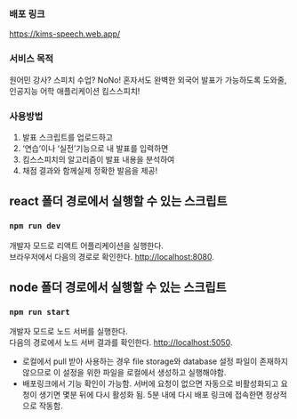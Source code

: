 ### 배포 링크
https://kims-speech.web.app/

### 서비스 목적
원어민 강사? 스피치 수업? NoNo! 혼자서도 완벽한 외국어 발표가 가능하도록 도와줄, 인공지능 어학 애플리케이션 킴스스피치! 

### 사용방법
1. 발표 스크립트를 업로드하고
2. ‘연습’이나 ‘실전’기능으로 내 발표를 입력하면 
3. 킴스스피치의 알고리즘이 발표 내용을 분석하여 
4. 채점 결과와 함께실제 정확한 발음을 제공!

## react 폴더 경로에서 실행할 수 있는 스크립트

### `npm run dev`

개발자 모드로 리액트 어플리케이션을 실행한다. <br>
브라우저에서 다음의 경로로 확인한다. [http://localhost:8080](http://localhost:8080).

## node 폴더 경로에서 실행할 수 있는 스크립트

### `npm run start`

개발자 모드로 노드 서버를 실행한다. <br>
다음의 경로에서 노드 서버 결과를 확인한다. [http://localhost:5050](http://localhost:5050).

* 로컬에서 pull 받아 사용하는 경우 file storage와 database 설정 파일이 존재하지 않으므로 이 설정을 위한 파일을 로컬에서 생성하고 실행해야함.
* 배포링크에서 기능 확인이 가능함. 서버에 요청이 없으면 자동으로 비활성화되고 요청이 생기면 몇분 뒤에 다시 활성화 됨. 5분 내에 다시 배포 링크에 접속한면 정상적으로 작동함.